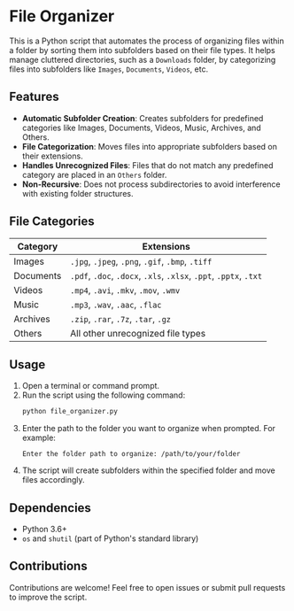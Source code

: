 # File Organizer

This is a Python script that automates the process of organizing files within a folder by sorting them into subfolders based on their file types. It helps manage cluttered directories, such as a `Downloads` folder, by categorizing files into subfolders like `Images`, `Documents`, `Videos`, etc.

## Features

- **Automatic Subfolder Creation**: Creates subfolders for predefined categories like Images, Documents, Videos, Music, Archives, and Others.
- **File Categorization**: Moves files into appropriate subfolders based on their extensions.
- **Handles Unrecognized Files**: Files that do not match any predefined category are placed in an `Others` folder.
- **Non-Recursive**: Does not process subdirectories to avoid interference with existing folder structures.

## File Categories

| Category   | Extensions                                      |
|------------|------------------------------------------------|
| Images     | `.jpg`, `.jpeg`, `.png`, `.gif`, `.bmp`, `.tiff` |
| Documents  | `.pdf`, `.doc`, `.docx`, `.xls`, `.xlsx`, `.ppt`, `.pptx`, `.txt` |
| Videos     | `.mp4`, `.avi`, `.mkv`, `.mov`, `.wmv`          |
| Music      | `.mp3`, `.wav`, `.aac`, `.flac`                |
| Archives   | `.zip`, `.rar`, `.7z`, `.tar`, `.gz`           |
| Others     | All other unrecognized file types              |


## Usage

1. Open a terminal or command prompt.
2. Run the script using the following command:
   ```bash
   python file_organizer.py
   ```
3. Enter the path to the folder you want to organize when prompted. For example:
   ```
   Enter the folder path to organize: /path/to/your/folder
   ```
4. The script will create subfolders within the specified folder and move files accordingly.


## Dependencies

- Python 3.6+
- `os` and `shutil` (part of Python's standard library)

## Contributions

Contributions are welcome! Feel free to open issues or submit pull requests to improve the script.


